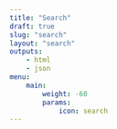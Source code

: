 ```yaml
---
title: "Search"
draft: true
slug: "search"
layout: "search"
outputs:
    - html
    - json
menu:
    main:
        weight: -60
        params: 
            icon: search
---
```

